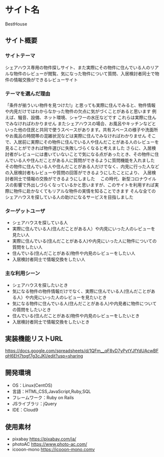 # サイト名
BestHouse


## サイト概要
### サイトテーマ
シェアハウス専用の物件探しサイト、また実際にその物件に住んでいる人のリアルな物件のレビューが閲覧、気になった物件について質問、入居検討者同士で物件の情報交換ができるレビューサイト


### テーマを選んだ理由
「条件が揃ういい物件を見つけた!」と思っても実際に住んでみると、物件情報や内見だけではわからなかった物件の欠点に気がづくことがあると思います
例えば、騒音、設備、ネット環境、シャワーの水圧などです
これらは実際に住んでみなければわかりません
またシェアハウスの場合、お風呂やキッチンなどといった他の住民と共同で使うスペースがあります。共有スペースの様子や洗面所やお風呂の時間帯の混雑状況などは実際に住んでみなければわかりません
そこで、入居前に実際にその物件に住んでいる人や住んだことがある人のレビューを見ることができれば物件選びに失敗しづらくなると考えました
さらに、入居検討者がレビューには書いていないことで気になる点があったとき、その物件に住んでいる人や住んだことがある人に質問ができるように質問機能を入れました
その物件に住んでいる人や住んだことがある人だけでなく、内見に行った人などの入居検討者もレビューや質問の回答ができるようにしたことにより、
入居検討者同士で情報の交換ができるようにしました
　この時代、新型コロナウイルスの影響で外出しづらくなっているかと思いますが、このサイトを利用すれば実際に物件に赴かなくてもリアルな物件の実情を知ることできます
そんな全てのシェアハウスを探している人の助けになるサービスを目指しました


### ターゲットユーザ
- シェアハウスを探している人
- 実際に住んでいる人(住んだことがある人）や内見にいった人のレビューを見たい人
- 実際に住んでいる(住んだことがある人)や内見にいった人に物件についての質問をしたい人
- 住んでいる(住んだことがある)物件や内見のレビューをしたい人
- 入居検討者同士で情報交換をしたい人

### 主な利用シーン
- シェアハウスを探したいとき
- 気になる物件の物件情報だけでなく、実際に住んでいる人(住んだことがある人）や内見にいった人のレビューを見たいとき
- 気になる物件に住んでいる人(住んだことがある人)や内見者に物件についての質問をしたいとき
- 住んでいる(住んだことがある)物件や内見のレビューをしたいとき
- 入居検討者同士で情報交換をしたいとき


## 実装機能リストURL
https://docs.google.com/spreadsheets/d/1QFm__qF8vD7yPytYJfYdUAcwBFqH6EH7tqgf7g3cJKI/edit?usp=sharing

## 開発環境
- OS：Linux(CentOS)
- 言語：HTML,CSS,JavaScript,Ruby,SQL
- フレームワーク：Ruby on Rails
- JSライブラリ：jQuery
- IDE：Cloud9


## 使用素材
- pixabay https://pixabay.com/ja/
- photoAC https://www.photo-ac.com/
- icooon-mono https://icooon-mono.comv


